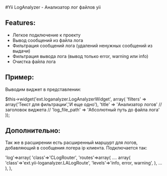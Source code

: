 #Yii LogAnalyzer - Анализатор лог файлов yii

## Features:
- Легкое подключение к проекту
- Вывод сообщений из файла лога
- Фильтрация сообщений лога (удалений ненужных сообщений из выдачи)
- Фильтрация вывода лога (вывод только error, warning или info)
- Очистка файла лога

## Пример:

Выводим виджет в представлении:

$this->widget('ext.loganalyzer.LogAnalyzerWidget',
    array( 'filters' => array('Текст для фильтрации','И еще одно'),
           'title' => 'Анализатор логов' // заголовок виджета
           // 'log_file_path' => 'Абсолютный путь до файла лога'
    ));  

## Дополнительно:

Так же в расширении есть расширенный маршурт для логов, добавляющий в сообщения логера ip клиента. Подключается так:

'log'=>array(
    'class'=>'CLogRouter',
    'routes'=>array(
        ....
        array(
            'class'=>'ext.yii-loganalyzer.LALogRoute',
            'levels'=>'info, error, warning',
        ),
        ...
    ),
),